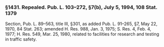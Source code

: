 ### §1431. Repealed. Pub. L. 103–272, §7(b), July 5, 1994, 108 Stat. 1379 ###

Section, Pub. L. 89–563, title III, §301, as added Pub. L. 91–265, §7, May 22, 1970, 84 Stat. 263; amended H. Res. 988, Jan. 3, 1975; S. Res. 4, Feb. 4, 1977; H. Res. 549, Mar. 25, 1980, related to facilities for research and testing in traffic safety.